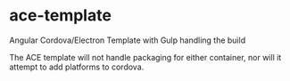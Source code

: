 # ace-template
Angular Cordova/Electron Template with Gulp handling the build

The ACE template will not handle packaging for either container, nor will it attempt to add platforms to cordova.
